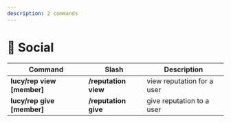 ```yaml
---
description: 2 commands
---
```


# 🧑 Social

| Command                 | Slash                | Description                |
| ----------------------- | -------------------- | -------------------------- |
| **lucy/rep view \[member]** | **/reputation view** | view reputation for a user |
| **lucy/rep give \[member]** | **/reputation give** | give reputation to a user  |
